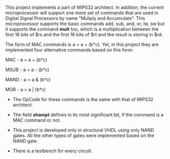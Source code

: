 This project implements a part of MIPS32 architect. In addition, the current microprocessor will support one more set of
commands that are used in Digital Signal Processors by name "Muliply and Accumulate".
This microprocessor supports the basic commands add, sub, and, or, lw, sw but it supports the command **mult** too, which is a
multiplication between the first 16 bits of $rs and the first 16 bits of $rt and the result is storing in $rd.

The form of MAC commands is a = a + (b*c). Yet, in this project they are implemented four alternative commands based on this form:

MAC - a = a + (b*c) 

MSUB - a = a - (b*c)

MAND - a = a & (b*c)

MOR - a = a | (b*c)

* The OpCode for these commands is the same with that of MIPS32 architect. 

* The field **shampt** defines in its most  significant bit, if the command is a MAC command or not.

* This project is developed only in structural VHDL using only NAND gates. All the other types of gates were implemented based on 
the NAND gate. 

* There is a testbench for every circuit.



